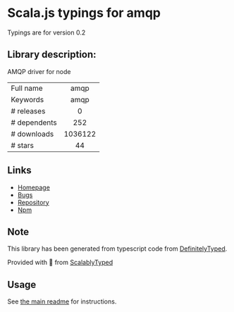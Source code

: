 
# Scala.js typings for amqp

Typings are for version 0.2

## Library description:
AMQP driver for node

|                    |                 |
| ------------------ | :-------------: |
| Full name          | amqp |
| Keywords           | amqp |
| # releases         | 0 |
| # dependents       | 252 |
| # downloads        | 1036122 |
| # stars            | 44 |

## Links
- [Homepage](https://github.com/postwait/node-amqp#readme)
- [Bugs](http://github.com/postwait/node-amqp/issues)
- [Repository](https://github.com/postwait/node-amqp)
- [Npm](https://www.npmjs.com/package/amqp)
    


## Note
This library has been generated from typescript code from [DefinitelyTyped](https://definitelytyped.org).

Provided with :purple_heart: from [ScalablyTyped](https://github.com/oyvindberg/ScalablyTyped)

## Usage
See [the main readme](../../readme.md) for instructions.


